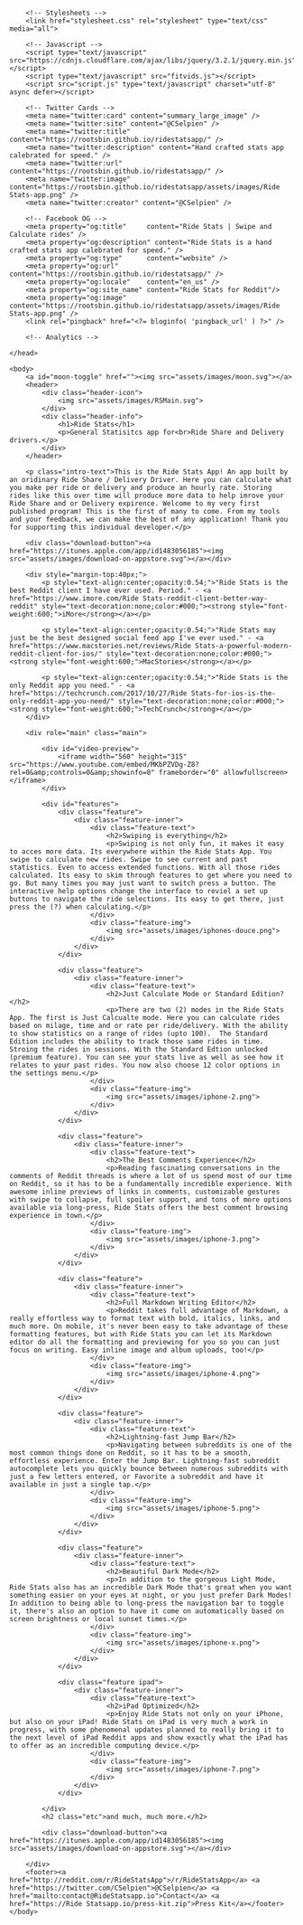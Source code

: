 <!DOCTYPE HTML>
<html>
	<head>
		<meta http-equiv="Content-Type" content="text/html; charset=UTF-8" />
		<title>Ride Stats | The Ride Share, Delivery Stats App</title>
		<meta name="description" content="Ride Stats is the best way track rides. It was created with power and style in mind along with a colorful user experience.">
		<meta name="viewport" content="width=device-width, initial-scale=1">
		<link rel="icon" href="favicon.ico" type="image/x-icon" />

		<!-- Stylesheets -->
		<link href="stylesheet.css" rel="stylesheet" type="text/css" media="all">
		
		<!-- Javascript -->
		<script type="text/javascript" src="https://cdnjs.cloudflare.com/ajax/libs/jquery/3.2.1/jquery.min.js"></script>
		<script type="text/javascript" src="fitvids.js"></script>
		<script src="script.js" type="text/javascript" charset="utf-8" async defer></script>

		<!-- Twitter Cards -->
	    <meta name="twitter:card" content="summary_large_image" />
	    <meta name="twitter:site" content="@CSelpien" />
	    <meta name="twitter:title" content="https://rootsbin.github.io/ridestatsapp/" />
	    <meta name="twitter:description" content="Hand crafted stats app calebrated for speed." />
	    <meta name="twitter:url" content="https://rootsbin.github.io/ridestatsapp/" />
	    <meta name="twitter:image" content="https://rootsbin.github.io/ridestatsapp/assets/images/Ride Stats-app.png" />
	    <meta name="twitter:creator" content="@CSelpien" />
	    
	    <!-- Facebook OG -->
	    <meta property="og:title"     content="Ride Stats | Swipe and Calculate rides" />
	    <meta property="og:description" content="Ride Stats is a hand crafted stats app calebrated for speed." />
	    <meta property="og:type"      content="website" />
	    <meta property="og:url"       content="https://rootsbin.github.io/ridestatsapp/" />
	    <meta property="og:locale"    content="en_us" />
	    <meta property="og:site_name" content="Ride Stats for Reddit"/>
	    <meta property="og:image"     content="https://rootsbin.github.io/ridestatsapp/assets/images/Ride Stats-app.png" />
	    <link rel="pingback" href="<?= bloginfo( 'pingback_url' ) ?>" />

		<!-- Analytics -->

	</head>

	<body>
		<a id="moon-toggle" href=""><img src="assets/images/moon.svg"></a>
		<header>
			<div class="header-icon">
				<img src="assets/images/RSMain.svg">
			</div>
			<div class="header-info">
				<h1>Ride Stats</h1>
				<p>General Statisitcs app for<br>Ride Share and Delivery drivers.</p>
			</div>
		</header>

		<p class="intro-text">This is the Ride Stats App! An app built by an oridinary Ride Share / Delivery Driver. Here you can calculate what you make per ride or delivery and produce an hourly rate. Storing rides like this over time will produce more data to help imrove your Ride Share and or Delivery expirence. Welcome to my very first published program! This is the first of many to come. From my tools and your feedback, we can make the best of any application! Thank you for supporting this individual developer.</p>

		<div class="download-button"><a href="https://itunes.apple.com/app/id1483056185"><img src="assets/images/download-on-appstore.svg"></a></div>

		<div style="margin-top:40px;">
			<p style="text-align:center;opacity:0.54;">"Ride Stats is the best Reddit client I have ever used. Period." - <a href="https://www.imore.com/Ride Stats-reddit-client-better-way-reddit" style="text-decoration:none;color:#000;"><strong style="font-weight:600;">iMore</strong></a></p>

			<p style="text-align:center;opacity:0.54;">"Ride Stats may just be the best designed social feed app I've ever used." - <a href="https://www.macstories.net/reviews/Ride Stats-a-powerful-modern-reddit-client-for-ios/" style="text-decoration:none;color:#000;"><strong style="font-weight:600;">MacStories</strong></a></p>

			<p style="text-align:center;opacity:0.54;">"Ride Stats is the only Reddit app you need." - <a href="https://techcrunch.com/2017/10/27/Ride Stats-for-ios-is-the-only-reddit-app-you-need/" style="text-decoration:none;color:#000;"><strong style="font-weight:600;">TechCrunch</strong></a></p>
		</div>

		<div role="main" class="main">
			
			<div id="video-preview">
				<iframe width="560" height="315" src="https://www.youtube.com/embed/MKbPZVDg-Z8?rel=0&amp;controls=0&amp;showinfo=0" frameborder="0" allowfullscreen></iframe>
			</div>

			<div id="features">
				<div class="feature">
					<div class="feature-inner">
						<div class="feature-text">
							<h2>Swiping is everything</h2>
							<p>Swiping is not only fun, it makes it easy to acces more data. Its everywhere within the Ride Stats App. You swipe to calculate new rides. Swipe to see current and past statistics. Even to access extended functions. With all those rides calculated. Its easy to skim through features to get where you need to go. But many times you may just want to switch press a button. The interactive help options change the interface to reviel a set up buttons to navigate the ride selections. Its easy to get there, just press the (?) when calculating.</p>
						</div>
						<div class="feature-img">
							<img src="assets/images/iphones-douce.png">
						</div>
					</div>
				</div>

				<div class="feature">
					<div class="feature-inner">
						<div class="feature-text">
							<h2>Just Calculate Mode or Standard Edition?</h2>
							<p>There are two (2) modes in the Ride Stats App. The first is Just Calcualte mode. Here you can calculate rides based on milage, time and or rate per ride/delivery. With the ability to show statistics on a range of rides (upto 100).  The Standard Edition includes the ability to track those same rides in time. Stroing the rides in sessions. With the Standard Edtion unlocked (premium feature). You can see your stats live as well as see how it relates to your past rides. You now also choose 12 color options in the settings menu.</p>
						</div>
						<div class="feature-img">
							<img src="assets/images/iphone-2.png">
						</div>
					</div>
				</div>

				<div class="feature">
					<div class="feature-inner">
						<div class="feature-text">
							<h2>The Best Comments Experience</h2>
							<p>Reading fascinating conversations in the comments of Reddit threads is where a lot of us spend most of our time on Reddit, so it has to be a fundamentally incredible experience. With awesome inline previews of links in comments, customizable gestures with swipe to collapse, full spoiler support, and tons of more options available via long-press, Ride Stats offers the best comment browsing experience in town.</p>
						</div>
						<div class="feature-img">
							<img src="assets/images/iphone-3.png">
						</div>
					</div>
				</div>

				<div class="feature">
					<div class="feature-inner">
						<div class="feature-text">
							<h2>Full Markdown Writing Editor</h2>
							<p>Reddit takes full advantage of Markdown, a really effortless way to format text with bold, italics, links, and much more. On mobile, it's never been easy to take advantage of these formatting features, but with Ride Stats you can let its Markdown editor do all the formatting and previewing for you so you can just focus on writing. Easy inline image and album uploads, too!</p>
						</div>
						<div class="feature-img">
							<img src="assets/images/iphone-4.png">
						</div>
					</div>
				</div>

				<div class="feature">
					<div class="feature-inner">
						<div class="feature-text">
							<h2>Lightning-fast Jump Bar</h2>
							<p>Navigating between subreddits is one of the most common things done on Reddit, so it has to be a smooth, effortless experience. Enter the Jump Bar. Lightning-fast subreddit autocomplete lets you quickly bounce between numerous subreddits with just a few letters entered, or Favorite a subreddit and have it available in just a single tap.</p>
						</div>
						<div class="feature-img">
							<img src="assets/images/iphone-5.png">
						</div>
					</div>
				</div>

				<div class="feature">
					<div class="feature-inner">
						<div class="feature-text">
							<h2>Beautiful Dark Mode</h2>
							<p>In addition to the gorgeous Light Mode, Ride Stats also has an incredible Dark Mode that's great when you want something easier on your eyes at night, or you just prefer Dark Modes! In addition to being able to long-press the navigation bar to toggle it, there's also an option to have it come on automatically based on screen brightness or local sunset times.</p>
						</div>
						<div class="feature-img">
							<img src="assets/images/iphone-x.png">
						</div>
					</div>
				</div>

				<div class="feature ipad">
					<div class="feature-inner">
						<div class="feature-text">
							<h2>iPad Optimized</h2>
							<p>Enjoy Ride Stats not only on your iPhone, but also on your iPad! Ride Stats on iPad is very much a work in progress, with some phenomenal updates planned to really bring it to the next level of iPad Reddit apps and show exactly what the iPad has to offer as an incredible computing device.</p>
						</div>
						<div class="feature-img">
							<img src="assets/images/iphone-7.png">
						</div>
					</div>
				</div>

			</div>
			<h2 class="etc">and much, much more.</h2>

			<div class="download-button"><a href="https://itunes.apple.com/app/id1483056185"><img src="assets/images/download-on-appstore.svg"></a></div>

		</div>
		<footer><a href="http://reddit.com/r/RideStatsApp">/r/RideStatsApp</a> <a href="https://twitter.com/CSelpien">@CSelpien</a> <a href="mailto:contact@RideStatsapp.io">Contact</a> <a href="https://Ride Statsapp.io/press-kit.zip">Press Kit</a></footer>
	</body>
</html>